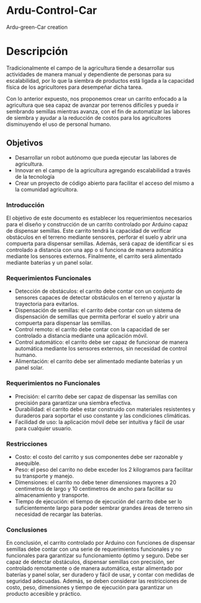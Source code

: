 # Ardu-Control-Car
Ardu-green-Car creation
<main>
<h1>Descripción</h1>

<p>Tradicionalmente el campo de la agricultura tiende a desarrollar sus actividades de manera manual y dependiente de personas para su escalabilidad, por lo que la siembra de productos está ligada a la capacidad física de los agricultores para desempeñar dicha tarea.<br> </p>

<p>Con lo anterior expuesto, nos proponemos crear un carrito enfocado a la agricultura que sea capaz de avanzar por terrenos difíciles y pueda ir sembrando semillas mientras avanza, con el fin de automatizar las labores de siembra y ayudar a la reducción de costos para los agricultores disminuyendo el uso de personal humano.</p>

<h2>Objetivos</h2>

<div>
<ul>
    <li>Desarrollar un robot autónomo que pueda ejecutar las labores de agricultura.</li>
    <li>Innovar en el campo de la agricultura agregando escalabilidad a través de la tecnología</li>
    <li>Crear un proyecto de código abierto para facilitar el acceso del mismo a la comunidad agricultora.</li>
</ul>
</div>


<div>

<h3>Introducción</h3>

<p>El objetivo de este documento es establecer los requerimientos necesarios para el diseño y construcción de un carrito controlado por Arduino capaz de dispensar semillas. Este carrito tendrá la capacidad de verificar obstáculos en el terreno mediante sensores, perforar el suelo y abrir una compuerta para dispensar semillas. Además, será capaz de identificar si es controlado a distancia con una app o si funciona de manera automática mediante los sensores externos. Finalmente, el carrito será alimentado mediante baterías y un panel solar.</p>

<h3>Requerimientos Funcionales</h3>

<ul>
    <li>Detección de obstáculos: el carrito debe contar con un conjunto de sensores capaces de detectar obstáculos en el terreno y ajustar la trayectoria para evitarlos.</li>
    <li>Dispensación de semillas: el carrito debe contar con un sistema de dispensación de semillas que permita perforar el suelo y abrir una compuerta para dispensar las semillas.</li>
    <li>Control remoto: el carrito debe contar con la capacidad de ser controlado a distancia mediante una aplicación móvil.</li>
    <li>Control automático: el carrito debe ser capaz de funcionar de manera automática mediante los sensores externos, sin necesidad de control humano.</li>
    <li>Alimentación: el carrito debe ser alimentado mediante baterías y un panel solar.</li>
</ul>

<h3>Requerimientos no Funcionales</h3>

<ul>
    <li>Precisión: el carrito debe ser capaz de dispensar las semillas con precisión para garantizar una siembra efectiva.</li>
    <li>Durabilidad: el carrito debe estar construido con materiales resistentes y duraderos para soportar el uso constante y las condiciones climáticas.</li>
    <li>Facilidad de uso: la aplicación móvil debe ser intuitiva y fácil de usar para cualquier usuario.</li>
</ul>

<h3>Restricciones</h3>

<ul>
    <li>Costo: el costo del carrito y sus componentes debe ser razonable y asequible.</li>
    <li>Peso: el peso del carrito no debe exceder los 2 kilogramos para facilitar su transporte y manejo.</li>
    <li>Dimensiones: el carrito no debe tener dimensiones mayores a 20 centimetros de largo y 10 centimetros de ancho para facilitar su almacenamiento y transporte.</li>
    <li>Tiempo de ejecución: el tiempo de ejecución del carrito debe ser lo suficientemente largo para poder sembrar grandes áreas de terreno sin necesidad de recargar las baterías.</li>
</ul>

<h3>Conclusiones</h3>

En conclusión, el carrito controlado por Arduino con funciones de dispensar semillas debe contar con una serie de requerimientos funcionales y no funcionales para garantizar su funcionamiento óptimo y seguro. Debe ser capaz de detectar obstáculos, dispensar semillas con precisión, ser controlado remotamente o de manera automática, estar alimentado por baterías y panel solar, ser duradero y fácil de usar, y contar con medidas de seguridad adecuadas. Además, se deben considerar las restricciones de costo, peso, dimensiones y tiempo de ejecución para garantizar un producto accesible y práctico.

</div>

</main>
